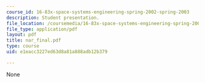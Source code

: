 ```yaml
---
course_id: 16-83x-space-systems-engineering-spring-2002-spring-2003
description: Student presentation.
file_location: /coursemedia/16-83x-space-systems-engineering-spring-2002-spring-2003/e1eacc3227ed63d8a81a888adb12b379_nar_final.pdf
file_type: application/pdf
layout: pdf
title: nar_final.pdf
type: course
uid: e1eacc3227ed63d8a81a888adb12b379

---
```

None